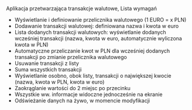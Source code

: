 Aplikacja przetwarzająca transakcje walutowe, Lista wymagań
- Wyświetlanie i definiowanie przelicznika walutowego (1 EURO = x PLN)
- Dodawanie transakcji walutowej: definiowana nazwa i kwota w euro
- Lista dodanych transakcji walutowych: wyświetlanie dodanych wcześniej transakcji (nazwa, kwota w euro, automatycznie wyliczona kwota w PLN)
- Automatyczne przeliczanie kwot w PLN dla wcześniej dodanych transakcji po zmianie przelicznika walutowego
- Usuwanie transakcji z listy
- Suma wszystkich transakcji
- Wyświetlanie osobno, obok listy, transakcji o największej kwocie (nazwa, kwota w PLN, kwota w euro)
- Zaokrąglanie wartości do 2 miejsc po przecinku
- Wszystkie ww. informacje widoczne jednocześnie na ekranie
- Odświeżanie danych na żywo, w momencie modyfikacji
